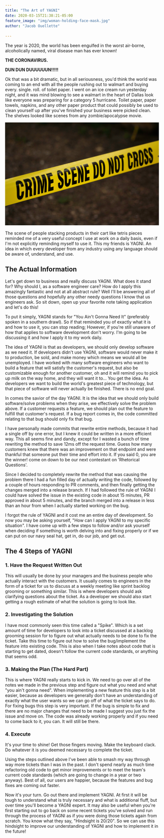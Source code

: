 ```yaml
---
title: "The Art of YAGNI"
date: 2020-03-15T21:38:21-05:00
feature_image: "img/woman-holding-face-mask.jpg"
author: "Jacob Ouellette"

---
```


The year is 2020, the world has been engulfed in the worst air-borne, alcoholically named, viral disease man has ever known! 

<!--more-->

**THE CORONAVIRUS.**

**DUN DUN DUUUUUUN!!!!!**

Ok that was a bit dramatic, but in all seriousness, you'd think the world was coming to an end with all the people rushing out to walmart and buying every. single. roll. of toilet paper. I went on an ice cream run yesterday night, and it was mind blowing to see a walmart in the heart of Dallas look like everyone was preparing for a category 5 hurricane. Toilet paper, paper towels, napkins, and any other paper product that could possibly be used to clean yourself up after you've finished your business were picked clean. The shelves looked like scenes from any zombie/apocalypse movie. 

![this is a test](../../img/crime-scene.jpg)

The scene of people stacking products in their cart like tetris pieces reminded me of a very useful concept I use at work on a daily basis, even if I'm not explicitly reminding myself to use it. This my friends is YAGNI. An idea in which every developer from any industry using any language should be aware of, understand, and use.

## The Actual Information

Let's get down to business and really discuss YAGNI. What does it stand for? Why should I, as a software engineer care? How do I apply this amazingly fantastic and not at all abstract rule? Well I'll be answering all of those questions and hopefully any other needy questions I know that us engineers ask. So sit down, open up your favorite note taking application and let's do this!

To put it simply, YAGNI stands for "You Ain't Gonna Need It" (preferably spoken in a southern drawl). So if that reminded you of exactly what it is and how to use it, you can stop reading; However, if you're still unaware of how that applies to software development don't worry. I'm going to be discussing it and how I apply it to my work daily.

The idea of YAGNI is that as developers, we should only develop software as we need it. If developers didn't use YAGNI, software would never make it to production, be sold, and make money which means we would all be unemployed. I have worked with many software engineers who want to build a feature that will satisfy the customer's request, but also be customizable enough for another customer, oh and it will remind you to pick up milk on the way home, and they will want it to... You get the idea. As developers we want to build the world's greatest piece of technology, but that piece of software will never actually be finished. There is no end goal.

In comes the savior of the day YAGNI. It is the idea that we should only build software/solve problems when they arise, we effectively solve the problem above. If a customer requests a feature, we should plan out the feature to fulfill that customer's request. If a bug report comes in, the code committed relating to that bug should only fix that bug. 

I have personally made commits that rewrite entire methods, because it had a single off by one error, but I knew it could be written in a more efficient way. This all seems fine and dandy, except for I wasted a bunch of time rewriting the method to save 12ms off the request time. Guess how many customers knew that there was an improvement on that endpoint and were thankful that someone put their time and effort into it. If you said 0, you are the winner! come on down to be our next contestant on 'Rhetorical Questions'.

Since I decided to completely rewrite the method that was causing the problem there I had a fun filled day of actually writing the code, followed by a couple of hours responding to PR comments, and then finally getting the changes merged into a release branch. If I had followed the rule of YAGNI I could have solved the issue in the existing code in about 15 minutes, PR approved in about 5 minutes, and the branch merged into a release in less than an hour from when I actually started working on the bug.

I forgot the rule of YAGNI and it cost me an entire day of development. So now you may be asking yourself, "How can I apply YAGNI to my specific situation". I have come up with a few steps to follow and/or ask yourself when deciding if something is worth delving into and fixing properly or if we can put on our navy seal hat, get in, do our job, and get out.

## The 4 Steps of YAGNI
### 1. Have the Request Written Out

This will usually be done by your managers and the business people who actually interact with the customers. It usually comes to engineers in the form of a ticket for us to discuss at a weekly meeting like sprint backlog grooming or something similar. This is where developers should ask clarifying questions about the ticket. As a developer we should also start getting a rough estimate of what the solution is going to look like.

### 2. Investigating the Solution

I have most commonly seen this time called a "Spike". Which is a set amount of time for developers to look into a ticket discussed at a backlog grooming session for to figure out what actually needs to be done to fix the ticket. Take this time to figure out how to solve the bug/implement the feature into existing code. This is also when I take notes about code that is starting to get dated, doesn't follow the current code standards, or anything that seems odd.

### 3. Making the Plan (The Hard Part)

This is where YAGNI really starts to kick in. We need to go over all of the notes we made in the previous step and figure out what you need and what "you ain't gonna need". When implementing a new feature this step is a bit easier, because as developers we generally don't have an understanding of exactly what the user wants so we can go off of what the ticket says to do. For fixing bugs this step is very important. If the bug is simple to fix and there are no major changes that need to be made I suggest you just fix the issue and move on. The code was already working properly and if you need to come back to it, you can. It will still be there.

### 4. Execute

It's your time to shine! Get those fingers moving. Make the keyboard clack. Do whatever it is you deemed necessary to complete the ticket.

Using the steps outlined above I've been able to smash my way through way more tickets than I was in the past. I don't spend nearly as much time refactoring old code to get minor improvements or to meet the team's current code standards (which are going to change in a year or two anyway). Best of all, our users are happier, because the features and bug fixes are coming out faster. 

Now it's your turn. Go out there and implement YAGNI. At first it will be tough to understand what is truly necessary and what is additional fluff, but over time you'll become a YAGNI expert. It may also be useful when you're first starting out to go back on some recent tickets you've solved and run through the process of YAGNI as if you were doing those tickets again from scratch. You know what they say, "Hindsight is 20/20". So we can use this hindsight to improve our understanding of YAGNI and how to implement it in the future!
